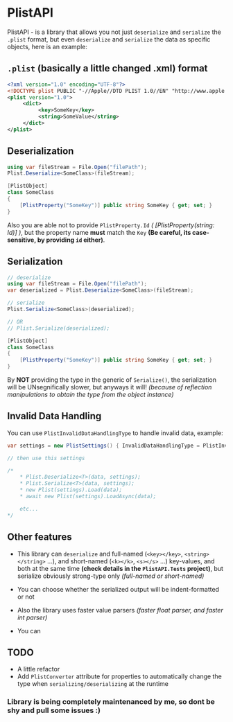 # PlistAPI
 
PlistAPI - is a library that allows you not just `deserialize` and `serialize` the `.plist` format, but even `deserialize` and `serialize` the data as specific objects, here is an example:

## `.plist` (basically a little changed .xml) format
```xml
<?xml version="1.0" encoding="UTF-8"?>
<!DOCTYPE plist PUBLIC "-//Apple//DTD PLIST 1.0//EN" "http://www.apple.com/DTDs/PropertyList-1.0.dtd">
<plist version="1.0">
     <dict>
          <key>SomeKey</key>
          <string>SomeValue</string>
     </dict>
</plist>
```

## Deserialization
```csharp
using var fileStream = File.Open("filePath");
Plist.Deserialize<SomeClass>(fileStream);

[PlistObject]
class SomeClass
{
    [PlistProperty("SomeKey")] public string SomeKey { get; set; }
}
```

Also you are able not to provide `PlistProperty.Id` *( [PlistProperty(string: Id)] )*, but the property name **must** match the `Key` **(Be careful, its case-sensitive, by providing `id` either)**.

## Serialization
```csharp
// deserialize
using var fileStream = File.Open("filePath");
var deserialized = Plist.Deserialize<SomeClass>(fileStream);

// serialize
Plist.Serialize<SomeClass>(deserialized);

// OR
// Plist.Serialize(deserialized);

[PlistObject]
class SomeClass
{
    [PlistProperty("SomeKey")] public string SomeKey { get; set; }
}
```

By **NOT** providing the type in the generic of `Serialize()`, the serialization will be UNsegnifically slower, but anyways it will! *(because of reflection manipulations to obtain the type from the object instance)*

## Invalid Data Handling
You can use `PlistInvalidDataHandlingType` to handle invalid data, example:
```csharp
var settings = new PlistSettings() { InvalidDataHandlingType = PlistInvalidDataHandlingType.ReturnNull };

// then use this settings

/*
    * Plist.Deserialize<T>(data, settings);
    * Plist.Serialize<T>(data, settings);
    * new Plist(settings).Load(data);
    * await new Plist(settings).LoadAsync(data);

    etc...
*/
```

## Other features
- This library can `deserialize` and full-named (`<key></key>`, `<string></string>` ...), and short-named (`<k></k>`, `<s></s>` ...) key-values, and both at the same time **(check details in the `PlistAPI.Tests` project)**, but serialize obviously strong-type only *(full-named or short-named)*

- You can choose whether the serialized output will be indent-formatted or not
- Also the library uses faster value parsers *(faster float parser, and faster int parser)*
- You can 

## TODO
- A little refactor
- Add `PlistConverter` attribute for properties to automatically change the type when `serializing/deserializing` at the runtime

### __Library is being completely maintenanced by me, so dont be shy and pull some issues :)__